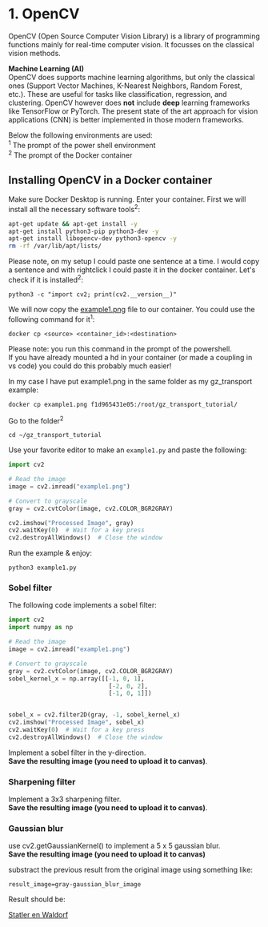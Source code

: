 # 1. OpenCV
OpenCV (Open Source Computer Vision Library) is a library of programming functions mainly for real-time computer vision. It focusses on the classical vision methods.

**Machine Learning (AI)**  
 OpenCV does supports machine learning  algorithms, but only the classical ones (Support Vector Machines, K-Nearest Neighbors, Random Forest, etc.). These are useful for tasks like classification, regression, and clustering. 
OpenCV however does **not** include **deep** learning frameworks like TensorFlow or PyTorch.
The present state of the art approach for vision applications (CNN) is better implemented in those modern frameworks.

Below the following environments are used:<br>
<sup>1</sup> The prompt of the power shell environment<br>
<sup>2</sup> The prompt of the Docker container<br>

## Installing OpenCV in a Docker container

Make sure Docker Desktop is running. Enter your container. First we will install all the necessary software tools<sup>2</sup>:
```bash
apt-get update && apt-get install -y
apt-get install python3-pip python3-dev -y
apt-get install libopencv-dev python3-opencv -y
rm -rf /var/lib/apt/lists/
```
Please note, on my setup I could paste one sentence at a time. I would copy a sentence and with rightclick I could paste it in the docker container.
Let's check if it is installed<sup>2</sup>:
```
python3 -c "import cv2; print(cv2.__version__)"
```

We will now copy the [example1.png](./files/example1.png) file to our container. You could use the following command for it<sup>1</sup>:
```
docker cp <source> <container_id>:<destination>
```
Please note: you run this command in the prompt of the powershell.   
If you have already mounted a hd in your container (or made a coupling in vs code) you could do this probably much easier!

In my case I have put example1.png in the same folder as my gz_transport example:  
```
docker cp example1.png f1d965431e05:/root/gz_transport_tutorial/
```


Go to the folder<sup>2</sup>
```
cd ~/gz_transport_tutorial
```

Use your favorite editor to make an `example1.py` and paste the following:
```python
import cv2

# Read the image
image = cv2.imread("example1.png")

# Convert to grayscale
gray = cv2.cvtColor(image, cv2.COLOR_BGR2GRAY)

cv2.imshow("Processed Image", gray)
cv2.waitKey(0)  # Wait for a key press
cv2.destroyAllWindows()  # Close the window
```
Run the example & enjoy:
```
python3 example1.py
```

### Sobel filter
The following code implements a sobel filter:

```python
import cv2
import numpy as np

# Read the image
image = cv2.imread("example1.png")

# Convert to grayscale
gray = cv2.cvtColor(image, cv2.COLOR_BGR2GRAY)
sobel_kernel_x = np.array([[-1, 0, 1],
                            [-2, 0, 2],
                            [-1, 0, 1]])


sobel_x = cv2.filter2D(gray, -1, sobel_kernel_x) 
cv2.imshow("Processed Image", sobel_x)
cv2.waitKey(0)  # Wait for a key press
cv2.destroyAllWindows()  # Close the window
```
Implement a sobel filter in the y-direction.  
**Save the resulting image (you need to upload it to canvas)**.

### Sharpening filter
Implement a 3x3 sharpening filter.  
**Save the resulting image (you need to upload it to canvas)**.


### Gaussian blur

use cv2.getGaussianKernel() to implement a 5 x 5 gaussian blur.   
**Save the resulting image (you need to upload it to canvas)**

substract the previous result from the original image using something like: 
```
result_image=gray-gaussian_blur_image
```

Result should be: 

[Statler en Waldorf](image.png)

